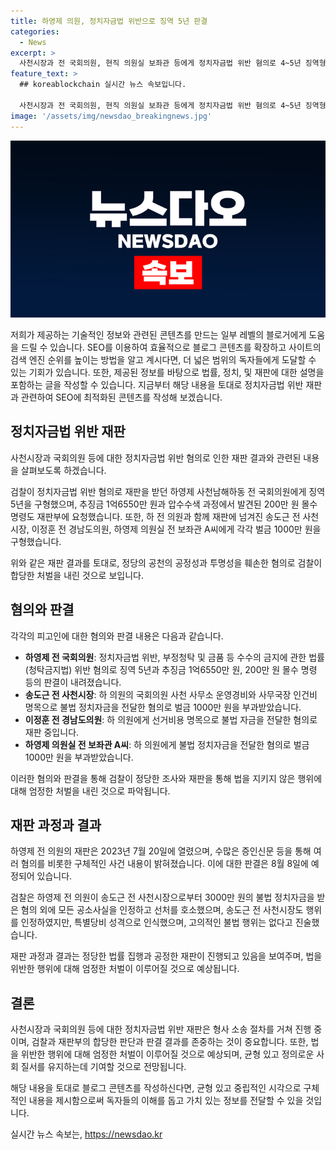 ```yaml
---
title: 하영제 의원, 정치자금법 위반으로 징역 5년 판결
categories:
  - News
excerpt: >
  사천시장과 전 국회의원, 현직 의원실 보좌관 등에게 정치자금법 위반 혐의로 4~5년 징역형과 벌금이 선고되었다. 검찰은 공천의 공정성과 투명성을 훼손했다는 이유로 구형을 밝혔고, 8월 8일 1심 선고가 예정되어 있다. 혐의는 대부분 불법 정치자금 및 금품 수수로, 재판 등이 복잡하게 진행되었다. 불법 자금 수수를 부인하던 송도근 전 시장도 행위를 인정하나, 특별당비로 오인하고 고의는 없었다고 진술했다.
feature_text: >
  ## koreablockchain 실시간 뉴스 속보입니다.

  사천시장과 전 국회의원, 현직 의원실 보좌관 등에게 정치자금법 위반 혐의로 4~5년 징역형과 벌금이 선고되었다. 검찰은 공천의 공정성과 투명성을 훼손했다는 이유로 구형을 밝혔고, 8월 8일 1심 선고가 예정되어 있다. 혐의는 대부분 불법 정치자금 및 금품 수수로, 재판 등이 복잡하게 진행되었다. 불법 자금 수수를 부인하던 송도근 전 시장도 행위를 인정하나, 특별당비로 오인하고 고의는 없었다고 진술했다.
image: '/assets/img/newsdao_breakingnews.jpg'
---
```


<p><img src="/assets/img/newsdao_breakingnews.jpg" alt="koreablockchain 속보" /></p>

<p>저희가 제공하는 기술적인 정보와 관련된 콘텐츠를 만드는 일부 레벨의 블로거에게 도움을 드릴 수 있습니다. SEO를 이용하여 효율적으로 블로그 콘텐츠를 확장하고 사이트의 검색 엔진 순위를 높이는 방법을 알고 계시다면, 더 넓은 범위의 독자들에게 도달할 수 있는 기회가 있습니다. 또한, 제공된 정보를 바탕으로 법률, 정치, 및 재판에 대한 설명을 포함하는 글을 작성할 수 있습니다. 지금부터 해당 내용을 토대로 정치자금법 위반 재판과 관련하여 SEO에 최적화된 콘텐츠를 작성해 보겠습니다.</p>

<h2 data-ke-size="size26">정치자금법 위반 재판</h2>

<p>사천시장과 국회의원 등에 대한 정치자금법 위반 혐의로 인한 재판 결과와 관련된 내용을 살펴보도록 하겠습니다.</p>

<p data-ke-size="size16">검찰이 정치자금법 위반 혐의로 재판을 받던 하영제 사천남해하동 전 국회의원에게 징역 5년을 구형했으며, 추징금 1억6550만 원과 압수수색 과정에서 발견된 200만 원 몰수 명령도 재판부에 요청했습니다. 또한, 하 전 의원과 함께 재판에 넘겨진 송도근 전 사천시장, 이정훈 전 경남도의원, 하영제 의원실 전 보좌관 A씨에게 각각 벌금 1000만 원을 구형했습니다.</p>

<p>위와 같은 재판 결과를 토대로, 정당의 공천의 공정성과 투명성을 훼손한 혐의로 검찰이 합당한 처벌을 내린 것으로 보입니다.</p>

<h2 data-ke-size="size26">혐의와 판결</h2>

<p>각각의 피고인에 대한 혐의와 판결 내용은 다음과 같습니다.</p>

<ul>
  <li><b>하영제 전 국회의원</b>: 정치자금법 위반, 부정청탁 및 금품 등 수수의 금지에 관한 법률(청탁금지법) 위반 혐의로 징역 5년과 추징금 1억6550만 원, 200만 원 몰수 명령 등의 판결이 내려졌습니다.</li>
  <li><b>송도근 전 사천시장</b>: 하 의원의 국회의원 사천 사무소 운영경비와 사무국장 인건비 명목으로 불법 정치자금을 전달한 혐의로 벌금 1000만 원을 부과받았습니다.</li>
  <li><b>이정훈 전 경남도의원</b>: 하 의원에게 선거비용 명목으로 불법 자금을 전달한 혐의로 재판 중입니다.</li>
  <li><b>하영제 의원실 전 보좌관 A씨</b>: 하 의원에게 불법 정치자금을 전달한 혐의로 벌금 1000만 원을 부과받았습니다.</li>
</ul>

<p>이러한 혐의와 판결을 통해 검찰이 정당한 조사와 재판을 통해 법을 지키지 않은 행위에 대해 엄정한 처벌을 내린 것으로 파악됩니다.</p>

<h2 data-ke-size="size26">재판 과정과 결과</h2>

<p>하영제 전 의원의 재판은 2023년 7월 20일에 열렸으며, 수많은 증인신문 등을 통해 여러 혐의를 비롯한 구체적인 사건 내용이 밝혀졌습니다. 이에 대한 판결은 8월 8일에 예정되어 있습니다.</p>

<p data-ke-size="size16">검찰은 하영제 전 의원이 송도근 전 사천시장으로부터 3000만 원의 불법 정치자금을 받은 혐의 외에 모든 공소사실을 인정하고 선처를 호소했으며, 송도근 전 사천시장도 행위를 인정하였지만, 특별당비 성격으로 인식했으며, 고의적인 불법 행위는 없다고 진술했습니다.</p>

<p>재판 과정과 결과는 정당한 법률 집행과 공정한 재판이 진행되고 있음을 보여주며, 법을 위반한 행위에 대해 엄정한 처벌이 이루어질 것으로 예상됩니다.</p>

<h2 data-ke-size="size26">결론</h2>

<p>사천시장과 국회의원 등에 대한 정치자금법 위반 재판은 형사 소송 절차를 거쳐 진행 중이며, 검찰과 재판부의 합당한 판단과 판결 결과를 존중하는 것이 중요합니다. 또한, 법을 위반한 행위에 대해 엄정한 처벌이 이루어질 것으로 예상되며, 균형 있고 정의로운 사회 질서를 유지하는데 기여할 것으로 전망됩니다.</p>

<p>해당 내용을 토대로 블로그 콘텐츠를 작성하신다면, 균형 있고 중립적인 시각으로 구체적인 내용을 제시함으로써 독자들의 이해를 돕고 가치 있는 정보를 전달할 수 있을 것입니다.</p>
실시간 뉴스 속보는, <a href="https://newsdao.kr" rel="dofollow">https://newsdao.kr</a>


